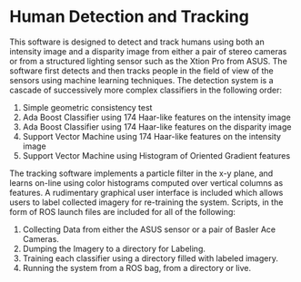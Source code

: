 Human Detection and Tracking
============================

This software is designed to detect and track humans using both an intensity image and a disparity image from either a pair of stereo cameras or from a structured lighting sensor such as the Xtion Pro from ASUS. The software first detects and then tracks people in the field of view of the sensors using machine learning techniques. 
The detection system is a cascade of successively more complex classifiers in the following order:
 1.  Simple geometric consistency test
 1.	Ada Boost Classifier using 174 Haar-like features on the intensity image
 1.	Ada Boost Classifier using 174 Haar-like features on the disparity image
 1.	Support Vector Machine using 174 Haar-like features on the intensity image
 1.	Support Vector Machine using Histogram of Oriented Gradient features

The tracking software implements a particle filter in the x-y plane, and learns on-line using color histograms computed over vertical columns as features.  A rudimentary graphical user interface is included which allows users to label collected imagery for re-training the system.  Scripts, in the form of ROS launch files are included for all of the following:
 1.	Collecting Data from either the ASUS sensor or a pair of Basler Ace Cameras.
 1.	Dumping the Imagery to a directory for Labeling.
 1.	Training each classifier using a directory filled with labeled imagery.
 1.	Running the system from a ROS bag, from a directory or live.

